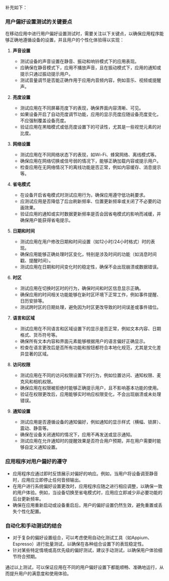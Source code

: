 补充如下：

### 用户偏好设置测试的关键要点

在移动应用中进行用户偏好设置测试时，需要关注以下关键点，以确保应用程序能够正确地遵循设备的设置，并且用户的个性化体验得以实现：

1. **声音设置**
   - 测试设备的声音设置在静音、振动和响铃模式下的应用表现。
   - 应确保在静音模式下，应用不播放声音，且在振动模式下，应用的通知或提示只通过振动提示用户。
   - 测试音量调节是否能正确作用于应用内音频内容，例如音乐、视频或提醒声。

2. **亮度设置**
   - 测试应用在不同屏幕亮度下的表现，确保界面内容清晰、可见。
   - 如果设备开启了自动亮度调节功能，应用的显示亮度应随设备亮度变化，不应强制覆盖设备亮度。
   - 验证应用在黑暗模式或低亮度设置下的可读性，尤其是一些视觉元素的对比度。

3. **网络设置**
   - 测试应用在不同网络状态下的表现，如Wi-Fi、蜂窝网络、离线模式等。
   - 确保应用在网络切换或信号弱的情况下，能够正确加载内容或提示用户。
   - 检查应用在无网络情况下的离线功能是否正常，例如内容缓存、消息提示等。

4. **省电模式**
   - 在设备开启省电模式时测试应用行为，确保应用遵守低功耗要求。
   - 应测试应用是否降低了后台刷新频率、位置更新频率或关闭了不必要的动画效果。
   - 验证应用的通知或实时数据更新频率是否会因省电模式的影响而减缓，并确保用户能获得省电提示。

5. **日期和时间**
   - 测试应用在用户修改日期和时间设置（如12小时/24小时格式）时的表现。
   - 确保应用能够正确处理时区变化，特别是涉及时间的功能（如消息时间戳、提醒时间）。
   - 测试应用在日期和时间变化时的稳定性，确保不会出现崩溃或数据错误。

6. **时区**
   - 测试应用在切换时区时的行为，确保时间和时区信息显示正确。
   - 确保应用的时间相关功能能够在新时区环境下正常工作，例如事件提醒、日历安排等。
   - 测试跨时区的日期处理，避免因为时区更改导致的时间误差或事件错位。

7. **语言和区域**
   - 测试应用在不同语言和区域设置下的显示是否正常，例如文本内容、日期格式、货币符号等。
   - 确保所有文本内容和界面元素能够根据用户的语言偏好正确显示。
   - 检查在语言更改后是否所有功能和按钮都符合本地化规范，尤其是文化差异显著的区域。

8. **访问权限**
   - 测试应用在不同的访问权限设置下的行为，例如位置访问、通知权限、麦克风和相机权限。
   - 确保应用在权限被拒绝时能够正确提示用户，且不影响基本功能的使用。
   - 验证在权限更改后，应用能够实时响应权限变化，不会出现崩溃或未处理错误。

9. **通知设置**
   - 测试应用是否遵循设备的通知偏好，例如通知的显示样式（横幅、锁屏）、震动、静音等。
   - 确保在设备关闭通知的情况下，应用不再发送或显示通知。
   - 测试应用在允许通知时的提醒效果是否符合用户预期，并在用户需要时能够自定义通知设置。

### 应用程序对用户偏好的遵守
- 应用程序应通过即时反馈展示对偏好的响应。例如，当用户将设备调至静音时，应用应立即停止任何音频输出。
- 在用户进行系统偏好设置更改时，应用程序应随之进行相应调整，以确保一致的用户体验。例如，当设备切换至省电模式时，应用应立即减少非必要功能的后台更新频率。
- 确保在应用重新启动或设备重启后，用户的偏好设置仍然生效，避免重置或丢失个性化配置。

### 自动化和手动测试的结合
- 对于复杂的偏好设置组合，可以考虑使用自动化测试工具（如Appium、Espresso）进行批量测试，以确保在各种组合设置下的表现稳定性。
- 针对某些特定情境或高优先级的偏好测试，建议手动测试，以确保用户体验细节符合预期。

通过以上测试，可以保证应用在不同的用户偏好设置下都能顺畅、准确地运行，从而提升用户的满意度和使用体验。